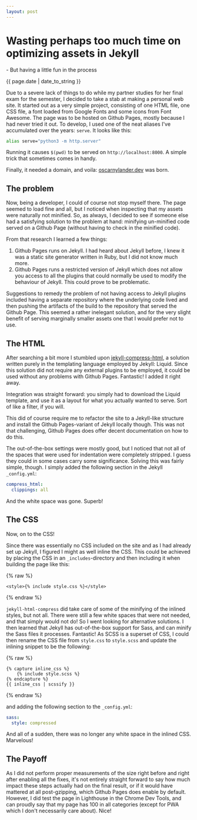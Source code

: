 ```yaml
---
layout: post
---
```

# Wasting perhaps too much time on optimizing assets in Jekyll

\- But having a little fun in the process

{{ page.date | date_to_string }}

Due to a severe lack of things to do while my partner studies for her final exam for the semester,
I decided to take a stab at making a personal web site. It started out as a very simple project,
consisting of one HTML file, one CSS file, a font loaded from Google Fonts and some icons from
Font Awesome. The page was to be hosted on Github Pages, mostly because I had never tried it out.
To develop, I used one of the neat aliases I've accumulated over the years: `serve`.
It looks like this:

```bash
alias serve="python3 -m http.server"
```

Running it causes `$(pwd)` to be served on `http://localhost:8000`. A simple trick that sometimes
comes in handy.

Finally, it needed a domain, and voila: [oscarnylander.dev](https://www.oscarnylander.dev) was born.

## The problem

Now, being a developer, I could of course not stop myself there. The page seemed to load fine and
all, but I noticed when inspecting that my assets were naturally not minified. So, as always, I
decided to see if someone else had a satisfying solution to the problem at hand: minifying un-minified
code served on a Github Page (without having to check in the minified code).

From that research I learned a few things:

1. Github Pages runs on Jekyll. I had heard about Jekyll before, I knew it was a static site generator
   written in Ruby, but I did not know much more.
2. Github Pages runs a restricted version of Jekyll which does not allow you access to all the plugins
   that could normally be used to modify the behaviour of Jekyll. This could prove to be problematic.

Suggestions to remedy the problem of not having access to Jekyll plugins included having a separate
repository where the underlying code lived and then pushing the artifacts of the build to the
repository that served the Github Page. This seemed a rather inelegant solution, and for the very
slight benefit of serving marginally smaller assets one that I would prefer not to use.

## The HTML

After searching a bit more I stumbled upon
[jekyll-compress-html](https://github.com/penibelst/jekyll-compress-html), a solution written purely
in the templating language employed by Jekyll: Liquid. Since this solution did not require any
external plugins to be employed, it could be used without any problems with Github Pages.
Fantastic! I added it right away.

Integration was straight forward: you simply had to download the
Liquid template, and use it as a layout for what you actually wanted to serve. Sort of like a filter,
if you will.

This did of course require me to refactor the site to a Jekyll-like structure and install
the Github Pages-variant of Jekyll locally though. This was not that challenging, Github Pages does
offer decent documentation on how to do this.

The out-of-the-box settings were mostly good, but I noticed that not all of the spaces
that were used for indentation were completely stripped. I guess they could in some cases carry some
significance. Solving this was fairly simple, though. I simply added the following section in the
Jekyll `_config.yml`:

```yaml
compress_html:
  clippings: all
```

And the white space was gone. Superb!

## The CSS

Now, on to the CSS!

Since there was essentially no CSS included on the site and as I had already set up Jekyll, I
figured I might as well inline the CSS. This could be achieved by placing the CSS in an
`_includes`-directory and then including it when building the page like this:

{% raw %}

```liquid
<style>{% include style.css %}</style>
```

{% endraw %}

`jekyll-html-compress` did take care of some of the minifying of the inlined styles,
but not all. There were still a few white spaces that were not needed,
and that simply would not do! So I went looking for alternative solutions. I then learned
that Jekyll has out-of-the-box support for Sass, and can minify the Sass files it
processes. Fantastic! As SCSS is a superset of CSS, I could then rename the CSS file from
`style.css` to `style.scss` and update the inlining snippet to be the following:

{% raw %}

```liquid
{% capture inline_css %}
    {% include style.scss %}
{% endcapture %}
{{ inline_css | scssify }}
```

{% endraw %}

and adding the following section to the `_config.yml`:

```yaml
sass:
  style: compressed
```

And all of a sudden, there was no longer any white space in the inlined CSS. Marvelous!

## The Payoff

As I did not perform proper measurements of the size right before and right after
enabling all the fixes, it's not entirely straight forward to say how much impact
these steps actually had on the final result, or if it would have mattered at all
post-gzipping, which Github Pages does enable by default. However, I did test the
page in Lighthouse in the Chrome Dev Tools, and can proudly say that my page has
100 in all categories (except for PWA which I don't necessarily care about). Nice!
